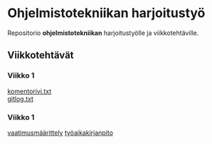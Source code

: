 # Ohjelmistotekniikan harjoitustyö
Repositorio **ohjelmistotekniikan** harjoitustyölle ja
viikkotehtäville.

## **Viikkotehtävät**
### Viikko 1
[komentorivi.txt](laskarit/viikko1/komentorivi.txt)\
[gitlog.txt](laskarit/viikko1/gitlog.txt)

### Viikko 1
[vaatimusmäärittely](laskarit/viikko2/vaatimusmaarittely.md)
[työaikakirjanpito](laskarit/viikko1/tuntikirjanpito.md)

